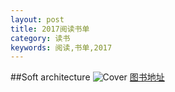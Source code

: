 ```yaml
---
layout: post
title: 2017阅读书单
category: 读书
keywords: 阅读,书单,2017
---
```


##Soft architecture
![Cover](http://covers.oreillystatic.com/images/0636920039198/cat.gif)
[图书地址](http://www.oreilly.com/programming/free/software-architecture-patterns.csp)
